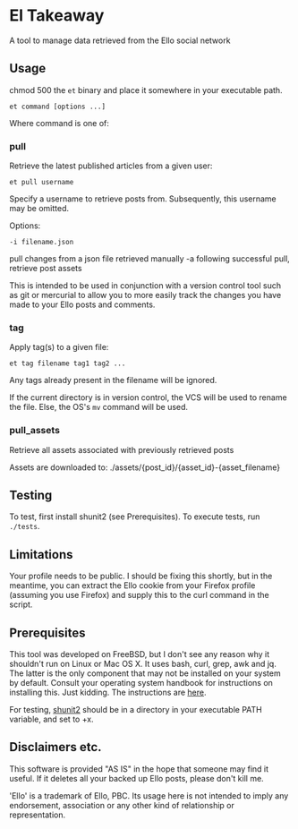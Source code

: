 # El Takeaway

A tool to manage data retrieved from the Ello social network

## Usage

chmod 500 the `et` binary and place it somewhere in your executable path.

    et command [options ...]

Where command is one of:

### pull

Retrieve the latest published articles from a given user:

    et pull username

Specify a username to retrieve posts from.
Subsequently, this username may be omitted.

Options:

    -i filename.json
pull changes from a json file retrieved manually
    -a
following successful pull, retrieve post assets

This is intended to be used in conjunction with a version control tool such as git or mercurial to allow you to more easily track the changes you have made to your Ello posts and comments.

### tag

Apply tag(s) to a given file:

    et tag filename tag1 tag2 ...

Any tags already present in the filename will be ignored.

If the current directory is in version control, the VCS will be used to rename the file.  Else, the OS's `mv` command will be used.

### pull_assets

Retrieve all assets associated with previously retrieved posts

Assets are downloaded to:
    ./assets/{post_id}/{asset_id}-{asset_filename}

## Testing

To test, first install shunit2 (see Prerequisites).  To execute tests, run `./tests`.

## Limitations

Your profile needs to be public.  I should be fixing this shortly, but in the meantime, you can extract the Ello cookie from your Firefox profile (assuming you use Firefox) and supply this to the curl command in the script.

## Prerequisites

This tool was developed on FreeBSD, but I don't see any reason why it shouldn't run on Linux or Mac OS X.  It uses bash, curl, grep, awk and jq.  The latter is the only component that may not be installed on your system by default.  Consult your operating system handbook for instructions on installing this.  Just kidding.  The instructions are [here](https://stedolan.github.io/jq/download/).

For testing, [shunit2](http://code.google.com/p/shunit2/) should be in a directory in your executable PATH variable, and set to +x.

## Disclaimers etc.

This software is provided "AS IS" in the hope that someone may find it useful.  If it deletes all your backed up Ello posts, please don't kill me.

'Ello' is a trademark of Ello, PBC.  Its usage here is not intended to imply any endorsement, association or any other kind of relationship or representation.
